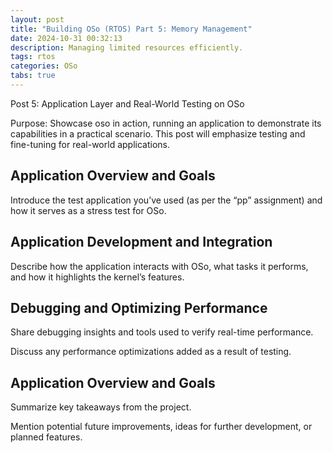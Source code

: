 ```yaml
---
layout: post
title: "Building OSo (RTOS) Part 5: Memory Management"
date: 2024-10-31 00:32:13
description: Managing limited resources efficiently.
tags: rtos
categories: OSo
tabs: true
---
```


Post 5: Application Layer and Real-World Testing on OSo

Purpose: Showcase oso in action, running an application to
demonstrate its capabilities in a practical scenario. This
post will emphasize testing and fine-tuning for real-world
applications.

## Application Overview and Goals

Introduce the test application you’ve used (as per the “pp”
assignment) and how it serves as a stress test for OSo.

## Application Development and Integration

Describe how the application interacts with OSo, what tasks it
performs, and how it highlights the kernel’s features.

## Debugging and Optimizing Performance

Share debugging insights and tools used to verify real-time
performance.

Discuss any performance optimizations added as a result of
testing.

## Application Overview and Goals

Summarize key takeaways from the project.

Mention potential future improvements, ideas for further
development, or planned features.
